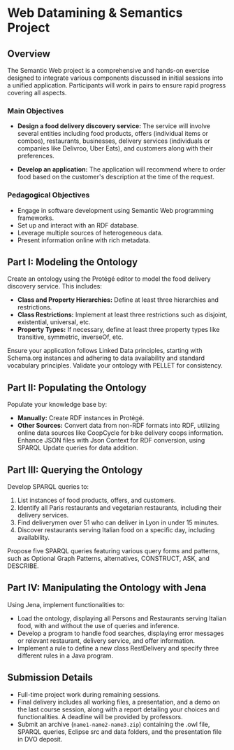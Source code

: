 # Web Datamining & Semantics Project

## Overview

The Semantic Web project is a comprehensive and hands-on exercise designed to integrate various components discussed in initial sessions into a unified application. Participants will work in pairs to ensure rapid progress covering all aspects.

### Main Objectives

- **Design a food delivery discovery service:** The service will involve several entities including food products, offers (individual items or combos), restaurants, businesses, delivery services (individuals or companies like Delivroo, Uber Eats), and customers along with their preferences.

- **Develop an application:** The application will recommend where to order food based on the customer's description at the time of the request.

### Pedagogical Objectives

- Engage in software development using Semantic Web programming frameworks.
- Set up and interact with an RDF database.
- Leverage multiple sources of heterogeneous data.
- Present information online with rich metadata.

## Part I: Modeling the Ontology

Create an ontology using the Protégé editor to model the food delivery discovery service. This includes:

- **Class and Property Hierarchies:** Define at least three hierarchies and restrictions.
- **Class Restrictions:** Implement at least three restrictions such as disjoint, existential, universal, etc.
- **Property Types:** If necessary, define at least three property types like transitive, symmetric, inverseOf, etc.

Ensure your application follows Linked Data principles, starting with Schema.org instances and adhering to data availability and standard vocabulary principles. Validate your ontology with PELLET for consistency.

## Part II: Populating the Ontology

Populate your knowledge base by:

- **Manually:** Create RDF instances in Protégé.
- **Other Sources:** Convert data from non-RDF formats into RDF, utilizing online data sources like CoopCycle for bike delivery coops information. Enhance JSON files with Json Context for RDF conversion, using SPARQL Update queries for data addition.

## Part III: Querying the Ontology

Develop SPARQL queries to:

1. List instances of food products, offers, and customers.
2. Identify all Paris restaurants and vegetarian restaurants, including their delivery services.
3. Find deliverymen over 51 who can deliver in Lyon in under 15 minutes.
4. Discover restaurants serving Italian food on a specific day, including availability.

Propose five SPARQL queries featuring various query forms and patterns, such as Optional Graph Patterns, alternatives, CONSTRUCT, ASK, and DESCRIBE.

## Part IV: Manipulating the Ontology with Jena

Using Jena, implement functionalities to:

- Load the ontology, displaying all Persons and Restaurants serving Italian food, with and without the use of queries and inference.
- Develop a program to handle food searches, displaying error messages or relevant restaurant, delivery service, and offer information.
- Implement a rule to define a new class RestDelivery and specify three different rules in a Java program.

## Submission Details

- Full-time project work during remaining sessions.
- Final delivery includes all working files, a presentation, and a demo on the last course session, along with a report detailing your choices and functionalities. A deadline will be provided by professors.
- Submit an archive (`name1-name2-name3.zip`) containing the .owl file, SPARQL queries, Eclipse src and data folders, and the presentation file in DVO deposit.
